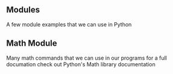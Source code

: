 Modules
----

A few module examples that we can use in Python


Math Module
----

 Many math commands that we can use in our programs for a full documation check out Python's Math library documentation
